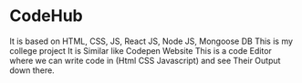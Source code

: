 # CodeHub
 It is based on HTML, CSS, JS, React JS, Node JS, Mongoose DB
This is my college project
It is Similar like Codepen Website
This is a code Editor where we can write code in (Html CSS Javascript) and see Their Output down there.  
